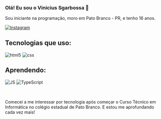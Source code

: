 ### Olá! Eu sou o Vinicius Sgarbossa 👋<br>

Sou iniciante na programação, moro em Pato Branco - PR, e tenho 16 anos.

[![Instagram](https://img.shields.io/badge/Instagram-E4405F?style=for-the-badge&logo=instagram&logoColor=white)](https://www.instagram.com/viniciussgarbossa/)

## Tecnologias que uso:

<div>
  <img align="center" alt="html5" src="https://img.shields.io/badge/HTML5-E34F26?style=for-the-badge&logo=html5&logoColor=white">
  <img align="center" alt="css" src="https://img.shields.io/badge/CSS3-1572B6?style=for-the-badge&logo=css3&logoColor=white">
</div>

## Aprendendo:

<div>
  <img align="center" alt="JS" src="https://img.shields.io/badge/JavaScript-323330?style=for-the-badge&logo=javascript&logoColor=F7DF1E">
  <img align="center" alt="TypeScript" src="https://img.shields.io/badge/TypeScript-007ACC?style=for-the-badge&logo=typescript&logoColor=white">
 </div><br><br>
 
 Comecei a me interessar por tecnologia após começar o Curso Técnico em Informática no colégio estadual de Pato Branco.
 E estou me aprofundando cada vez mais!
